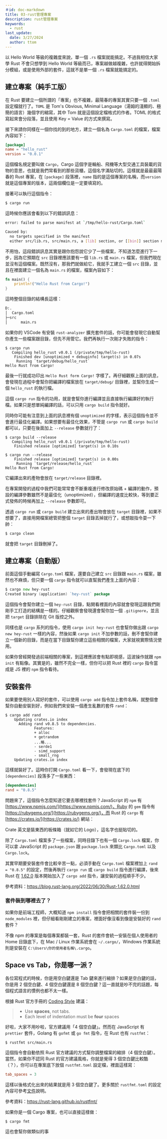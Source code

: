 ```yaml
---
＃id: doc-markdown
title: 03-rust管理專案
description: rust管理專案
keywords:
  - rust
last_update:
  date: 3/27/2024
  author: ttom
---
```

以 Hello World 等級的複雜度來說，單一個 `.rs` 檔案就能搞定。不過我相信大家學 Rust 不會只想學到 Hello World 等級而已，專案越做越複雜，也許就得開始拆分模組，或是使用外部的套件，這就不是單一個 `.rs` 檔案就能搞定的。

建立專案（純手工版）
------
在 Rust 要建立一個所謂的「專案」也不複雜，最陽春的專案其實只要一個 `.toml` 設定檔就行了。`TOML` 是 Tom's Obvious, Minimal Language（湯姆的淺顯的、極簡的語言）幾個字的縮寫，其中 Tom 就是這個設定檔格式的作者。TOML 的格式寫起來會分段落，並且使用 Key = Value 的方式來撰寫。

接下來請你同樣在一個你找的到的地方，建立一個名為 `Cargo.toml` 的檔案，檔案內容如下：

```toml
[package]
name = "hello_rust"
version = "0.0.1"

```

這個檔名規定要叫做 `Cargo`，Cargo 這個字是輪船、飛機等大型交通工具裝載的貨物的意思，也就是我們常看到的那些貨櫃，這個名字滿貼切的。這樣就是最最最陽春的 Rust 專案，在 `[package]` 段落裡，`name` 指的是這個專案的名稱，而`version` 就是這個專案的版本，這兩個欄位是一定要填寫的。

接著可以執行這個指令：

```bash
$ cargo run

```

這時候你應該會看到以下的錯誤訊息：

```bash
error: failed to parse manifest at `/tmp/hello-rust/Cargo.toml`

Caused by:
  no targets specified in the manifest
  either src/lib.rs, src/main.rs, a [lib] section, or [[bin]] section must be present

```

不用怕，這段錯誤訊息其實是跟你抱怨說它少了一些檔案，不知道怎麼進行下一步，因為它預期在 `src` 目錄裡應該要有一個 `lib.rs` 或 `main.rs` 檔案，但我們現在並沒有這個檔案。既然沒有，那我們就做給它，我就手工建立一個 `src` 目錄，並且在裡面建立一個名為 `main.rs` 的檔案，檔案內容如下：

```rust
fn main() {
    println!("Hello Rust from Cargo!")
}

```

這時整個目錄的結構長這樣：
```bash
D:.
│  Cargo.toml 
├─src
│      main.rs
```

如果你的 VSCode 有安裝 `rust-analyzer` 擴充套件的話，你可能會發現它自動幫你產生一些檔案跟目錄，但先不用管它。我們再執行一次剛才失敗的指令：

```shell
$ cargo run
   Compiling hello_rust v0.0.1 (/private/tmp/hello-rust)
    Finished dev [unoptimized + debuginfo] target(s) in 0.07s
     Running `target/debug/hello_rust`
Hello Rust from Cargo!

```

最後一行就成功印出 `Hello Rust form Cargo!` 字樣了。再仔細觀察上面的訊息，會發現在過程中會幫你把編譯的檔案放在 `target/debug/` 目錄裡，並幫你生成一個 `hello_rust` 的執行檔。

這個 `cargo run` 指令的功用，就是會幫你進行編譯並且直接執行編譯好的執行檔。如果只是想單純編譯的話，可以只用 `cargo build` 指令就好。

同時你可能有注意到上面的訊息裡有個 `unoptimized` 的字樣，表示這個指令並不會進行最佳化編譯。如果想要有最佳化效果，不管是 `cargo run` 或 `cargo build` 都可以，只要在後面加上 `--release` 參數就行了：

```shell
$ cargo build --release
   Compiling hello_rust v0.0.1 (/private/tmp/hello-rust)
    Finished release [optimized] target(s) in 0.10s
              
$ cargo run --release
    Finished release [optimized] target(s) in 0.00s
     Running `target/release/hello_rust`
Hello Rust from Cargo!

```

它編譯出來的產物會放在 `target/release` 目錄裡。

在專案開發的過程中我們可能常常會不斷重複進行修改原始碼 \+ 編譯的動作，預設的編譯參數雖然不是最佳化（unoptimized），但編譯的速度比較快，等到要正式發佈的時候再加上 `--release` 參數即可。

透過 `cargo run` 或 `cargo build` 建立出來的產出物會放在 `target` 目錄裡，如果不想要了，直接用開檔案總管把整個 `target` 目錄丟掉就行了，或想敲指令耍一下帥：

```ruby
$ cargo clean

```

就會把 `target` 目錄刪掉了。

建立專案（自動版）
---------

前面這個手動編寫 `Cargo.toml` 檔案，還要自己建立 `src` 目錄跟 `main.rs` 檔案，雖然也不麻煩，但只要一個 `cargo` 指令就可以直幫我們產生上面的內容：

```go
$ cargo new hey-rust
Created binary (application) `hey-rust` package

```

這個指令會幫你建立一個 `hey-rust` 目錄，點開看裡面的內容就會發現這跟我們剛剛手工打造的結構是一樣的。仔細觀察會發現還會幫你加一個 `.gitignore`，並且把 `target` 目錄排除在 Git 版控之外。

同樣也是 `cargo` 系列的指令，使用 `cargo init hey-rust` 也會幫你做出跟 `cargo new hey-rust` 一樣的內容，然後如果 `cargo init` 不加參數的話，刪不會幫你建立一個新的目錄，而是在當下目錄幫你建立這些相關的檔案，大家就視實際情況使用。

如果你曾經開發過前端相關的專案，到這裡應該會有點即視感，這波操作就跟 `npm init` 有點像。其實是的，雖然不完全一樣，但你可以把 Rust 裡的 `cargo` 指令當成是 JS 裡的 `npm` 指令看待。

安裝套件
----

如果要使用別人寫好的套件，可以使用 `cargo add` 指令加上套件名稱，就整個會幫你自動安裝到好，例如我們來安裝一個產生亂數的套件 `rand`：

```shell
$ cargo add rand
    Updating crates.io index
      Adding rand v0.8.5 to dependencies.
             Features:
             + alloc
             + getrandom
             ...略...
             - serde1
             - simd_support
             - small_rng
    Updating crates.io index
```

這樣就裝好了。這時你打開 `Cargo.toml` 看一下，會發現在底下的 `[dependencies]` 段落多了一些東西：

```toml
[dependencies]
rand = "0.8.5"
```

問題來了，這個指令怎麼知道它要去哪裡找套件？JavaScript 的 `npm` 有 [https://www.npmjs.com/](https://www.npmjs.com/)，Ruby 的 `gem` 指令有 [https://rubygems.org/](https://rubygems.org/)，而 Rust 的 `cargo` 有 [https://crates.io/](https://crates.io/) 網站：


Crate 英文是裝東西的板條箱（就如它的 Logo），這名字也挺貼切的。

除了 `Cargo.toml` 檔案多了一些檔案，同時目錄下也有一個 `Cargo.lock` 檔案，你可以拿 JavaScript 的 `package.json` 跟 `package.lock` 來類比 `Cargo.toml` 以及 `Cargo.lock`。

其實早期要安裝套件會比較辛苦一點，必須手動在 `Cargo.toml` 檔案裡加上 `rand = "0.8.5"` 的設定，然後再執行 `cargo run` 或 `cargo build` 指令進行編譯，後來 Rust 在 [1.62.0](https://blog.rust-lang.org/2022/06/30/Rust-1.62.0.html) 版本開始加入了 `cargo add` 指令，讓安裝的過程順手不少。

參考資料：https://blog.rust-lang.org/2022/06/30/Rust-1.62.0.html

### 套件裝到哪裡去了？

如果你是前端工程師，大概知道 `npm install` 指令會把相關的套件裝一份到 `node_modules` 裡，但仔細看剛剛建立的專案，裡面好像沒看到像是安裝好的 `rand` 套件？

不像 npm 的專案是每個專案都裝一套，Rust 的套件會統一安裝在個人使用者的 Home 目錄底下，在 Mac / Linux 作業系統會在 `~/.cargo/`，Windows 作業系統則是安裝在 `C:\Users\你的使用者名稱\.cargo`。

Space vs Tab，你是哪一派？
-------------------

各位寫程式的時候，你是用空白鍵還是 Tab 鍵來進行縮排？如果是空白鍵的話，你是用 2 個空白鍵、4 個空白鍵還是 8 個空白鍵？這一直就是吵不完的話題，每個程式語言的慣例也都不太一樣。

根據 Rust 官方手冊的 [Coding Style](https://doc.rust-lang.org/style-guide/) 建議：

> -   Use **spaces**, not tabs.
> -   Each level of indentation must be **four** spaces

好啦，大家不用吵啦，官方建議用「4 個空白鍵」。然而在 JavaScript 有 `prettier` 套件，Golang 有 `gofmt` 或 `go fmt` 指令，在 Rust 也有 `rustfmt`：

```shell
$ rustfmt src/main.rs
```

這個指令會自動依照 Rust 官方建議的方式幫你調整檔案的縮排（4 個空白鍵）。當然，如果你不認同 Rust 的官方建議風格，你就是覺得 3 個空白鍵比較酷（？），你可以在專案底下放個 `rustfmt.toml` 設定檔，裡面這樣寫：

```toml
tab_spaces = 3
```

這樣以後格式化出來的結果就是用 3 個空白鍵了。更多關於 `rustfmt.toml` 的設定內容可參考[文件](https://rust-lang.github.io/rustfmt/)說明。

參考資料：https://rust-lang.github.io/rustfmt/

如果你是一個 Cargo 專案，也可以直接這樣做：

```shell
$ cargo fmt

```

這也會幫你做類似的事